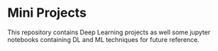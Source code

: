 # Mini Projects

This repository contains Deep Learning projects as well some jupyter notebooks containing DL and ML techniques for future reference.
